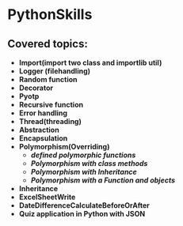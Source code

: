 # PythonSkills

## Covered topics:

* **Import(import two class and importlib util)**
* **Logger (filehandling)**
* **Random function**
* **Decorator**
* **Pyotp**
* **Recursive function**
* **Error handling**
* **Thread(threading)**
* **Abstraction**
* **Encapsulation**
* **Polymorphism(Overriding)**
  * ***defined polymorphic functions***
  * ***Polymorphism with class methods***
  * ***Polymorphism with Inheritance***
  * ***Polymorphism with a Function and objects***
* **Inheritance**
* **ExcelSheetWrite**
* **DateDifferenceCalculateBeforeOrAfter**
* **Quiz application in Python with JSON**

